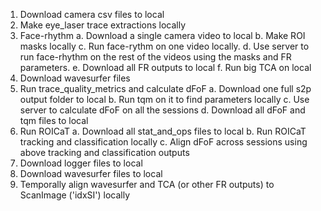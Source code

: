 1. Download camera csv files to local
2. Make eye_laser trace extractions locally
3. Face-rhythm
   a. Download a single camera video to local
   b. Make ROI masks locally
   c. Run face-rythm on one video locally.
   d. Use server to run face-rhythm on the rest of the videos using the masks and FR parameters.
   e. Download all FR outputs to local
   f. Run big TCA on local
5. Download wavesurfer files
6. Run trace_quality_metrics and calculate dFoF
   a. Download one full s2p output folder to local
   b. Run tqm on it to find parameters locally
   c. Use server to calculate dFoF on all the sessions
   d. Download all dFoF and tqm files to local
7. Run ROICaT
   a. Download all stat_and_ops files to local
   b. Run ROICaT tracking and classification locally
   c. Align dFoF across sessions using above tracking and classification outputs 
8. Download logger files to local
9. Download wavesurfer files to local
10. Temporally align wavesurfer and TCA (or other FR outputs) to ScanImage ('idxSI') locally